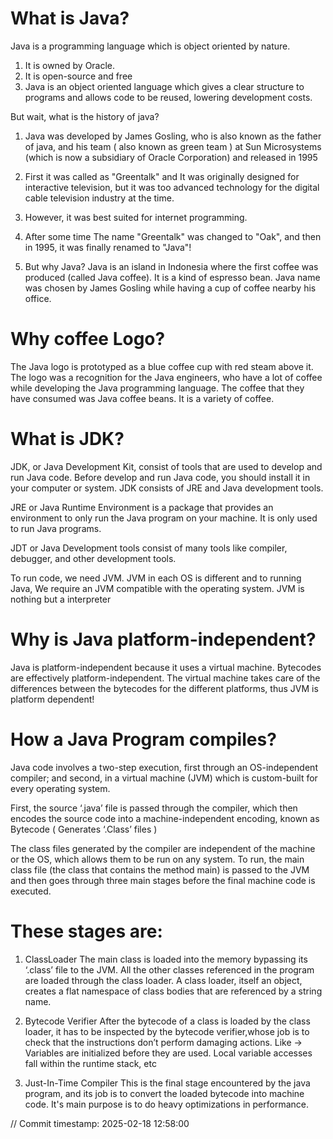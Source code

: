 # What is Java?
Java is a programming language which is object oriented by nature.

1. It is owned by Oracle.
2. It is open-source and free
3. Java is an object oriented language which gives a clear structure to programs 
and allows code to be reused, lowering development costs.

But wait, what is the history of java?
1. Java was developed by James Gosling, who is also known as the father of java,
and his team ( also known as green team ) at Sun Microsystems 
(which is now a subsidiary of Oracle Corporation) and released in 1995

2. First it was called as "Greentalk" and It was originally designed for interactive television, 
but it was too advanced technology for the digital cable television industry at the time.

3. However, it was best suited for internet programming. 

4. After some time The name "Greentalk" was changed to "Oak", 
and then in 1995, it was finally renamed to "Java"!

5. But why Java?
Java is an island in Indonesia where the first coffee was produced (called Java coffee). 
It is a kind of espresso bean.
Java name was chosen by James Gosling while having a cup of coffee nearby his office.

# Why coffee Logo?
The Java logo is prototyped as a blue coffee cup with red steam above it. 
The logo was a recognition for the Java engineers, who have a lot of coffee 
while developing the Java programming language. 
The coffee that they have consumed was Java coffee beans. It is a variety of coffee.

# What is JDK?
JDK, or Java Development Kit, consist of tools that are used to develop and run Java code. 
Before develop and run Java code, you should install it in your computer or system.
JDK consists of JRE and Java development tools.

JRE or Java Runtime Environment is a package that provides an environment to only run 
the Java program on your machine. It is only used to run Java programs.

JDT or Java Development tools consist of many tools like 
compiler, debugger, and other development tools.

To run code, we need JVM. JVM in each OS is different and to running Java, 
We require an JVM compatible with the operating system.
JVM is nothing but a interpreter

# Why is Java platform-independent?
Java is platform-independent because it uses a virtual machine.
Bytecodes are effectively platform-independent. 
The virtual machine takes care of the differences between the bytecodes for the different platforms,
thus JVM is platform dependent!

# How a Java Program compiles?
Java code involves a two-step execution, 
first through an OS-independent compiler; 
and second, in a virtual machine (JVM) which is custom-built 
for every operating system.

First, the source ‘.java’ file is passed through the compiler, 
which then encodes the source code into a machine-independent encoding,
known as Bytecode ( Generates ‘.Class’ files )

The class files generated by the compiler are independent of the machine or the OS,
which allows them to be run on any system.
To run, the main class file (the class that contains the method main) is passed 
to the JVM and then goes through three main stages before the 
final machine code is executed. 

# These stages are:
1. ClassLoader
The main class is loaded into the memory bypassing its ‘.class’ file to the JVM.
All the other classes referenced in the program are loaded through the class loader.
A class loader, itself an object, creates a flat namespace of class bodies
that are referenced by a string name. 

2. Bytecode Verifier
After the bytecode of a class is loaded by the class loader, 
it has to be inspected by the bytecode verifier,whose job 
is to check that the instructions don’t perform damaging actions.
Like ->
Variables are initialized before they are used.
Local variable accesses fall within the runtime stack, etc

3. Just-In-Time Compiler
This is the final stage encountered by the java program, 
and its job is to convert the loaded bytecode into machine code.
It's main purpose is to do heavy optimizations in performance.

// Commit timestamp: 2025-02-18 12:58:00